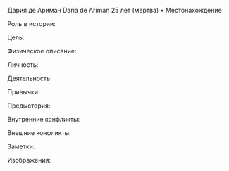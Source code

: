 Дария де Ариман
Daria de Ariman
25 лет (мертва) • Местонахождение

Роль в истории:


Цель:


Физическое описание:


Личность:


Деятельность:


Привычки:


Предыстория:


Внутренние конфликты:


Внешние конфликты:


Заметки:


Изображения:

